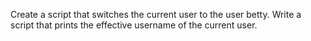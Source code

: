 Create a script that switches the current user to the user betty.
Write a script that prints the effective username of the current user.